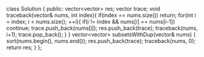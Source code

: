 <!--
 * @Author: your name
 * @Date: 2020-10-31 22:34:49
 * @LastEditTime: 2020-10-31 22:35:12
 * @LastEditors: Please set LastEditors
 * @Description: In User Settings Edi
 * @FilePath: /projects/leetcode/90. 子集 II.md
-->
class Solution {
public:
    vector<vector<int>> res;
    vector<int> trace;
    void traceback(vector<int>& nums, int index){
        if(index == nums.size()) return;
        for(int i = index; i < nums.size(); ++i){
            if(i != index && nums[i] == nums[i-1]) continue;
            trace.push_back(nums[i]);
            res.push_back(trace);
            traceback(nums, i+1);
            trace.pop_back();
        }
    }
    vector<vector<int>> subsetsWithDup(vector<int>& nums) {
        sort(nums.begin(), nums.end());
        res.push_back(trace);
        traceback(nums, 0);
        return res;
    }
};